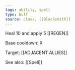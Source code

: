 ```yaml
---
tags: ability, spell
type: buff
source: class, [[Blacksmith]]
---
```


Heal 10 and apply 5 [[REGEN]]

Base cooldown: X

Target: [[ADJACENT ALLIES]]

See also: [[Spell]]